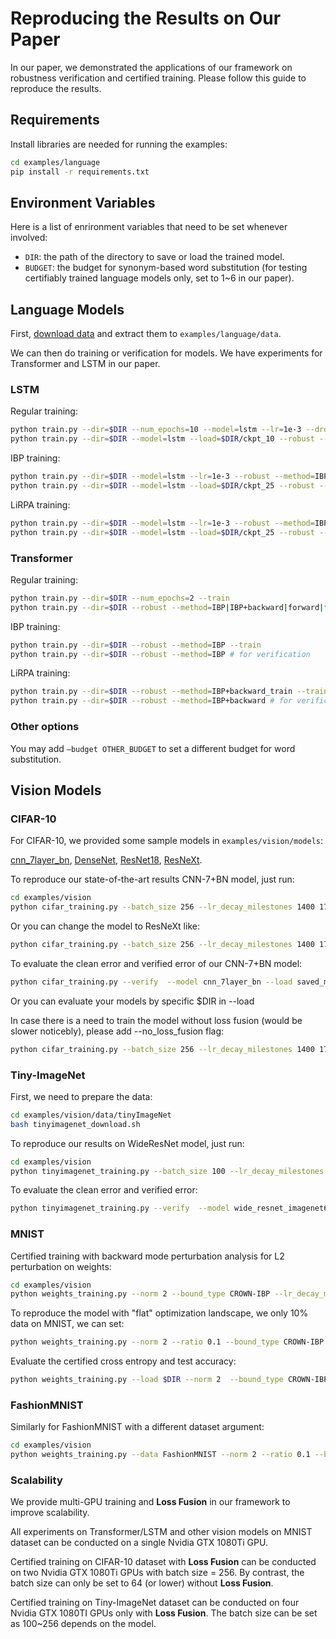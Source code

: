 # Reproducing the Results on Our Paper

In our paper, we demonstrated the applications of our framework on robustness verification and certified training. Please follow this guide to reproduce the results.

## Requirements

Install libraries are needed for running the examples:

```bash
cd examples/language
pip install -r requirements.txt
```

## Environment Variables

Here is a list of enrironment variables that need to be set whenever involved:

- `DIR`: the path of the directory to save or load the trained model.
- `BUDGET`: the budget for synonym-based word substitution (for testing certifiably trained language models only, set to 1~6 in our paper).

## Language Models

First, [download data](https://drive.google.com/file/d/12DlaHm1rG0g7M2ITHghb_tZvDg7oSQE5/view?usp=sharing) and extract them to `examples/language/data`.

We can then do training or verification for models. We have experiments for Transformer and LSTM in our paper.

### LSTM

Regular training:

```bash
python train.py --dir=$DIR --num_epochs=10 --model=lstm --lr=1e-3 --dropout=0.5 --train
python train.py --dir=$DIR --model=lstm --load=$DIR/ckpt_10 --robust --method=IBP|IBP+backward|forward|forward+backward # for verification
```

IBP training:

```bash
python train.py --dir=$DIR --model=lstm --lr=1e-3 --robust --method=IBP --dropout=0.5 --train
python train.py --dir=$DIR --model=lstm --load=$DIR/ckpt_25 --robust --method=IBP # for verification
```

LiRPA training:

```bash
python train.py --dir=$DIR --model=lstm --lr=1e-3 --robust --method=IBP+backward_train --dropout=0.5 --train
python train.py --dir=$DIR --model=lstm --load=$DIR/ckpt_25 --robust --method=IBP+backward # for verification
```

### Transformer

Regular training:

```bash
python train.py --dir=$DIR --num_epochs=2 --train
python train.py --dir=$DIR --robust --method=IBP|IBP+backward|forward|forward+backward # for verification
```

IBP training:

```bash
python train.py --dir=$DIR --robust --method=IBP --train
python train.py --dir=$DIR --robust --method=IBP # for verification
```

LiRPA training:

```bash
python train.py --dir=$DIR --robust --method=IBP+backward_train --train
python train.py --dir=$DIR --robust --method=IBP+backward # for verification
```

### Other options

You may add `—budget OTHER_BUDGET` to set a different budget for word substitution.





## Vision Models

### CIFAR-10
For CIFAR-10, we provided some sample models in `examples/vision/models`:

[cnn_7layer_bn](../examples/vision/models/feedforward.py), 
[DenseNet](../examples/vision/models/densenet.py), 
[ResNet18](../examples/vision/models/resnet18.py), 
[ResNeXt](../examples/vision/models/resnext.py).



To reproduce our state-of-the-art results CNN-7+BN model, just run:

```bash
cd examples/vision
python cifar_training.py --batch_size 256 --lr_decay_milestones 1400 1700 --model cnn_7layer_bn
```

Or you can change the model to ResNeXt like:

```bash
python cifar_training.py --batch_size 256 --lr_decay_milestones 1400 1700 --model ResNeXt_cifar
```

To evaluate the clean error and verified error of our CNN-7+BN model:
```bash
python cifar_training.py --verify  --model cnn_7layer_bn --load saved_models/cnn_7layer_bn_best_66.62 --eps 0.03137254901961
```

Or you can evaluate your models by specific $DIR  in --load

In case there is a need to train the model without loss fusion (would be slower noticebly),  please add --no_loss_fusion flag:
```bash
python cifar_training.py --batch_size 256 --lr_decay_milestones 1400 1700 --model cnn_7layer_bn --no_loss_fusion
```

### Tiny-ImageNet

First, we need to prepare the data:
```bash
cd examples/vision/data/tinyImageNet
bash tinyimagenet_download.sh
```

To reproduce our results on WideResNet model, just run:
```bash
cd examples/vision
python tinyimagenet_training.py --batch_size 100 --lr_decay_milestones 600 700 --model wide_resnet_imagenet64
```
To evaluate the clean error and verified error:
```bash
python tinyimagenet_training.py --verify  --model wide_resnet_imagenet64 --load $DIR --eps 0.003921568627451
```

### MNIST

Certified training with backward mode perturbation analysis for L2 perturbation on weights:

```bash
cd examples/vision
python weights_training.py --norm 2 --bound_type CROWN-IBP --lr_decay_milestones 120 140
```

To reproduce the model with  "flat" optimization landscape, we only 10% data on MNIST, we can set:

```bash
python weights_training.py --norm 2 --ratio 0.1 --bound_type CROWN-IBP --batch_size 500 --lr_decay_milestones 3700 4000 --scheduler_opts start=200,length=3200 --opt SGD --lr 0.1
```
Evaluate the certified cross entropy and test accuracy:

```bash
python weights_training.py --load $DIR --norm 2  --bound_type CROWN-IBP --batch_size 500 --verify
```

### FashionMNIST
Similarly for FashionMNIST with a different dataset argument:
```bash
cd examples/vision
python weights_training.py --data FashionMNIST --norm 2 --ratio 0.1 --bound_type CROWN-IBP --batch_size 500 --lr_decay_milestones 3700 4000 --scheduler_opts start=200,length=3200 --opt SGD --lr 0.1 --eps 0.05
```

### Scalability

We provide multi-GPU training and **Loss Fusion** in our framework to improve scalability.

All experiments on Transformer/LSTM and other vision models on MNIST dataset
can be conducted on a single Nvidia GTX 1080Ti GPU.
 
Certified training on CIFAR-10 dataset with **Loss Fusion** can be conducted
on two Nvidia GTX 1080Ti GPUs with batch size = 256.  By contrast, the batch
size can only be set to 64 (or lower) without **Loss Fusion**.
 
Certified training on Tiny-ImageNet dataset can be conducted on four Nvidia GTX
1080TI GPUs only with **Loss Fusion**. The batch size can be  set as 100~256
depends on the model.

